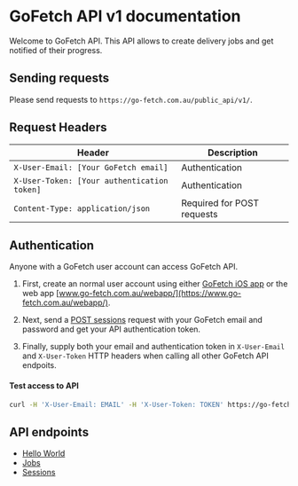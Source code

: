# GoFetch API v1 documentation

Welcome to GoFetch API. This API allows to create delivery jobs and get notified of their progress.

## Sending requests

Please send requests to `https://go-fetch.com.au/public_api/v1/`.

## Request Headers

| Header | Description |
| --- | --- |
| `X-User-Email: [Your GoFetch email]` | Authentication |
| `X-User-Token: [Your authentication token]` | Authentication |
| `Content-Type: application/json` | Required for POST requests |

## Authentication

Anyone with a GoFetch user account can access GoFetch API.

1. First, create an normal user account using either [GoFetch iOS app](https://itunes.apple.com/au/app/gofetch/id1045358128?mt=8) or the web app [www.go-fetch.com.au/webapp/](https://www.go-fetch.com.au/webapp/).

1. Next, send a [POST sessions](endpoints/sessions.md#create) request with your GoFetch email and password and get your API authentication token.

1. Finally, supply both your email and authentication token in `X-User-Email` and `X-User-Token` HTTP headers when calling all other GoFetch API endpoits.

#### Test access to API


```bash
curl -H 'X-User-Email: EMAIL' -H 'X-User-Token: TOKEN' https://go-fetch.com.au/public_api/v1/hello_world
```

## API endpoints

* [Hello World](endpoints/hello_world.md)
* [Jobs](endpoints/jobs.md)
* [Sessions](endpoints/sessions.md)

